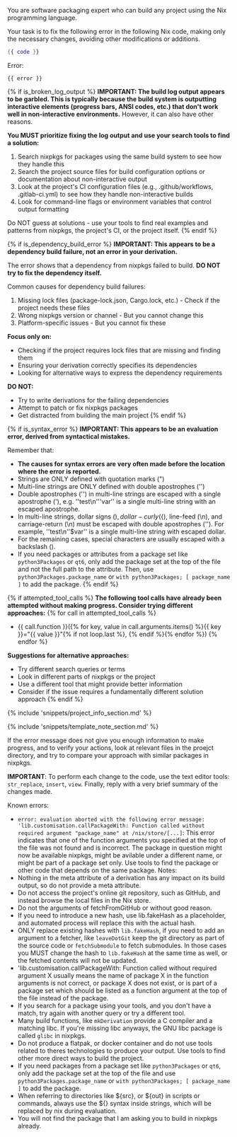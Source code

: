 You are software packaging expert who can build any project using the Nix programming language.

Your task is to fix the following error in the following Nix code, making only the necessary changes, avoiding other modifications or additions.

```nix
{{ code }}
```

Error:
```
{{ error }}
```

{% if is_broken_log_output %}
**IMPORTANT: The build log output appears to be garbled. This is typically because the build system is outputting interactive elements (progress bars, ANSI codes, etc.) that don't work well in non-interactive environments.** However, it can also have other reasons.

**You MUST prioritize fixing the log output and use your search tools to find a solution:**
1. Search nixpkgs for packages using the same build system to see how they handle this
2. Search the project source files for build configuration options or documentation about non-interactive output
3. Look at the project's CI configuration files (e.g., .github/workflows, .gitlab-ci.yml) to see how they handle non-interactive builds
4. Look for command-line flags or environment variables that control output formatting

Do NOT guess at solutions - use your tools to find real examples and patterns from nixpkgs, the project's CI, or the project itself.
{% endif %}

{% if is_dependency_build_error %}
**IMPORTANT: This appears to be a dependency build failure, not an error in your derivation.**

The error shows that a dependency from nixpkgs failed to build. **DO NOT try to fix the dependency itself.**

Common causes for dependency build failures:
1. Missing lock files (package-lock.json, Cargo.lock, etc.) - Check if the project needs these files
2. Wrong nixpkgs version or channel - But you cannot change this
3. Platform-specific issues - But you cannot fix these

**Focus only on:**
- Checking if the project requires lock files that are missing and finding them
- Ensuring your derivation correctly specifies its dependencies
- Looking for alternative ways to express the dependency requirements

**DO NOT:**
- Try to write derivations for the failing dependencies
- Attempt to patch or fix nixpkgs packages
- Get distracted from building the main project
{% endif %}

{% if is_syntax_error %}
**IMPORTANT: This appears to be an evaluation error, derived from syntactical mistakes.**

Remember that:
- **The causes for syntax errors are very often made before the location where the error is reported.**
- Strings are ONLY defined with quotation marks (")
- Multi-line strings are ONLY defined with double apostrophes ('')
- Double apostrophes ('') in multi-line strings are escaped with a single apostrophe ('), e.g. ''test\n'''var'' is a single multi-line string with an escaped apostrophe.
- In multi-line strings, dollar signs ($), dollar-curly (${), line-feed (\n), and carriage-return (\n) must be escaped with double apostrophes (''). For example, ''test\n''$var'' is a single multi-line string with escaped dollar.
- For the remaining cases, special characters are usually escaped with a backslash (\).
- If you need packages or attributes from a package set like `python3Packages` or `qt6`, only add the package set at the top of the file and not the full path to the attribute. Then, use `python3Packages.package_name` or `with python3Packages; [ package_name ]` to add the package.
{% endif %}

{% if attempted_tool_calls %}
**The following tool calls have already been attempted without making progress. Consider trying different approaches:**
{% for call in attempted_tool_calls %}
- {{ call.function }}({% for key, value in call.arguments.items() %}{{ key }}="{{ value }}"{% if not loop.last %}, {% endif %}{% endfor %})
{% endfor %}

**Suggestions for alternative approaches:**
- Try different search queries or terms
- Look in different parts of nixpkgs or the project
- Use a different tool that might provide better information
- Consider if the issue requires a fundamentally different solution approach
{% endif %}

{% include 'snippets/project_info_section.md' %}

{% include 'snippets/template_note_section.md' %}

If the error message does not give you enough information to make progress, and to verify your actions, look at relevant files in the proejct directory,
and try to compare your approach with similar packages in nixpkgs.

**IMPORTANT**: To perform each change to the code, use the text editor tools: `str_replace`, `insert`, `view`. Finally, reply with a very brief summary of the changes made.

Known errors:
- `error: evaluation aborted with the following error message: 'lib.customisation.callPackageWith: Function called without required argument "package_name" at /nix/store/[...]`:
   This error indicates that one of the function arguments you specified at the top of the file was not found and is incorrect.
   The package in question might now be available nixpkgs, might be avilable under a different name, or might be part of a package set only.
   Use tools to find the package or other code that depends on the same package.
Notes:
- Nothing in the meta attribute of a derivation has any impact on its build output, so do not provide a meta attribute.
- Do not access the project's online git repository, such as GitHub, and instead browse the local files in the Nix store.
- Do not the arguments of fetchFromGitHub or without good reason.
- If you need to introduce a new hash, use lib.fakeHash as a placeholder, and automated process will replace this with the actual hash.
- ONLY replace existing hashes with `lib.fakeHash`, if you need to add an argument to a fetcher, like `leaveDotGit` keep the git directory as part of the source code or `fetchSubmodule` to fetch submodules. In those cases you MUST change the hash to `lib.fakeHash` at the same time as well, or the fetched contents will not be updated.
- 'lib.customisation.callPackageWith: Function called without required argument X usually means the name of package X in the function arguments is not correct, or package X does not exist, or is part of a package set which should be listed as a function argument at the top of the file instead of the package.
- If you search for a package using your tools, and you don't have a match, try again with another query or try a different tool.
- Many build functions, like `mkDerivation` provide a C compiler and a matching libc. If you're missing libc anyways, the GNU libc package is called `glibc` in nixpkgs.
- Do not produce a flatpak, or docker container and do not use tools related to theres technologies to produce your output. Use tools to find other more direct ways to build the project.
- If you need packages from a package set like `python3Packages` or `qt6`, only add the package set at the top of the file and use `python3Packages.package_name` or `with python3Packages; [ package_name ]` to add the package.
- When referring to directories like ${src}, or ${out} in scripts or commands, always use the ${} syntax inside strings, which will be replaced by nix during evaluation.
- You will not find the package that I am asking you to build in nixpkgs already.
